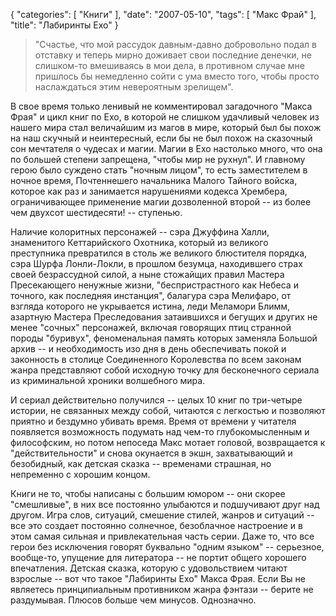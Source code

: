 {
   "categories": [
      "Книги"
   ],
   "date": "2007-05-10",
   "tags": [
      "Макс Фрай"
   ],
   "title": "Лабиринты Ехо"
}

> "Счастье, что мой рассудок давным-давно добровольно подал в отставку и теперь мирно доживает свои последние денечки, не слишком-то вмешиваясь в мои дела, в противном случае мне пришлось бы немедленно сойти с ума вместо того, чтобы просто наслаждаться этим невероятным зрелищем".

В свое время только ленивый не комментировал загадочного "Макса Фрая" и цикл книг по Ехо, в которой не слишком удачливый человек из нашего мира стал величайшим из магов в мире, который был бы похож на наш скучный и неинтересный, если бы не был похож на сказочный сон мечтателя о чудесах и магии. Магии в Ехо настолько много, что она по большей степени запрещена, "чтобы мир не рухнул". И главному герою было суждено стать "ночным лицом", то есть заместителем в ночное время, Почтеннешего начальника Малого Тайного войска, которое как раз и занимается нарушениями кодекса Хрембера, ограничивающее применение магии дозволенной второй -- из более чем двухсот шестидесяти! -- ступенью.

Наличие колоритных персонажей -- сэра Джуффина Халли, знаменитого Кеттарийского Охотника, который из великого преступника превратился в столь же великого блюстителя порядка, сэра Шурфа Лонли-Локли, в прошлом безумца, находившего страх своей безрассудной силой, а ныне стожайщих правил Мастера Пресекающего ненужные жизни, "беспристрастного как Небеса и точного, как последняя инстанция", балагура сэра Мелифаро, от взгляда которого не укрывается истина, леди Меламори Блимм, азартную Мастера Преследования затаившихся и бегущих и других не менее "сочных" персонажей, включая говорящих птиц странной породы "буривух", феноменальная память которых заменяла Большой архив -- и необходимость изо дня в день обеспечивать покой и законность в столице Соединенного Королевства по всем законам жанра представляют собой исходную точку для бесконечного сериала из криминальной хроники волшебного мира.

И сериал действительно получился -- целых 10 книг по три-четыре истории, не связанных между собой, читаются с легкостью и позволяют приятно и бездумно убивать время. Время от времени у читателя появляется возможность подумать над чем-то глубокомысленным и философским, но потом непоседа Макс мотает головой, возвращается к "действительности" и снова окунается в экшн, захватывающий и безобидный, как детская сказка -- временами страшная, но непременно с хорошим концом.

Книги не то, чтобы написаны с большим юмором -- они скорее "смешливые", в них все постоянно улыбаются и подшучивают друг над другом. Игра слов, ситуаций, смешение стилей, жанров и ситуаций -- все это создает постоянно солнечное, безоблачное настроение и в этом самая сильная и привлекательная часть серии. Даже то, что все герои без исключения говорят буквально "одним языком" -- серьезное, вообще-то, упущение для литератора -- не портит общего хорошего впечатления. Детская сказка, которую с удовольствием читают взрослые -- вот что такое "Лабиринты Ехо" Макса Фрая. Если Вы не являетесь принципиальным противником жанра фэнтази -- берите не раздумывая. Плюсов больше чем минусов. Однозначно.
